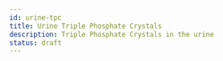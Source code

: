 ```yaml
---
id: urine-tpc
title: Urine Triple Phosphate Crystals
description: Triple Phosphate Crystals in the urine
status: draft
---
```

